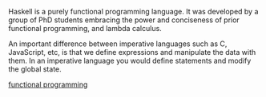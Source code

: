 Haskell is a purely functional programming language.
It was developed by a group of PhD students embracing the power and conciseness of prior functional programming, and lambda calculus.

An important difference between imperative languages such as C, JavaScript, etc, is that we define expressions and manipulate the data with them.
In an imperative language you would define statements and modify the global state.

[functional programming](https://www.haskell.org/haskellwiki/Functional_programming)
